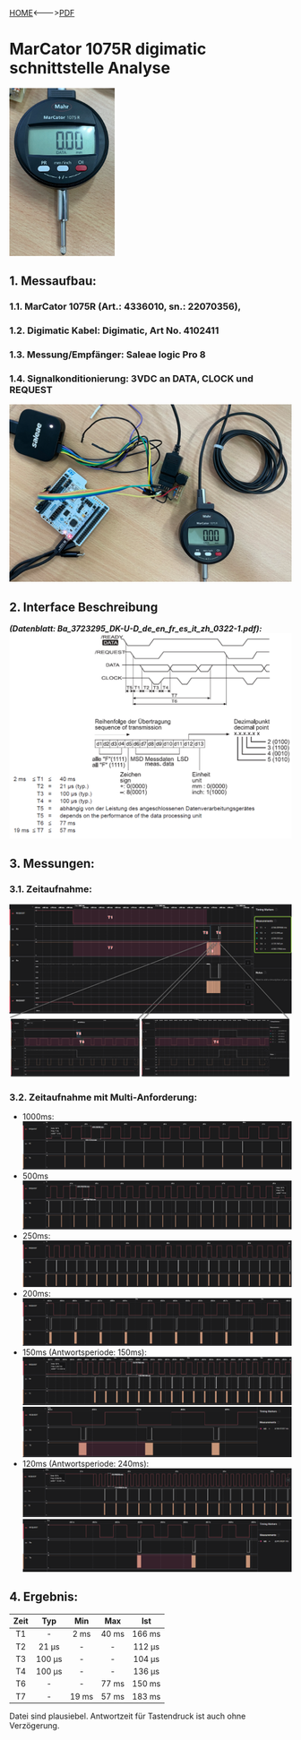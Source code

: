 [HOME](../Deckblatt_Digimatic_analyse.md)<--->[PDF](MC_1075R_Digimatic_analyse.pdf)
# MarCator 1075R digimatic schnittstelle Analyse
<img src="device.png" height="300px"><br>
## 1. Messaufbau:
### 1.1. MarCator **1075R** (Art.: 4336010, sn.: 22070356), 
### 1.2. Digimatic Kabel: Digimatic, Art No. 4102411
### 1.3. Messung/Empfänger: Saleae logic Pro 8
### 1.4. Signalkonditionierung: 3VDC an DATA, CLOCK und REQUEST
<img src="setup.png" width="600px">
<div style="page-break-after: always;"></div>

## 2. Interface Beschreibung
***(Datenblatt: Ba_3723295_DK-U-D_de_en_fr_es_it_zh_0322-1.pdf):***<br>
<img src="digi_def_6.png" width="800px">
<div style="page-break-after: always;"></div>

## 3. Messungen:
### 3.1. Zeitaufnahme:
![image](_Docs_/Digimatic_analyse/MarCator_1075R/meas.png)

### 3.2. Zeitaufnahme mit Multi-Anforderung:
- 1000ms:
  ![image](_Docs_/Digimatic_analyse/MarCator_1075R/1000ms.png)
- 500ms
  ![image](_Docs_/Digimatic_analyse/MarCator_1075R/500ms.png)
- 250ms:
  ![image](_Docs_/Digimatic_analyse/MarCator_1075R/250ms.png)
- 200ms:
  ![image](_Docs_/Digimatic_analyse/MarCator_1075R/200ms.png)
- 150ms (Antwortsperiode: 150ms):
  ![image](_Docs_/Digimatic_analyse/MarCator_1075R/150ms.png)
  ![image](_Docs_/Digimatic_analyse/MarCator_1075R/150ms_zoom.png)
- 120ms (Antwortsperiode: 240ms):
  ![image](120ms.png)
  ![image](120ms_zoom.png)
## 4. Ergebnis:
| Zeit  |  Typ   |  Min  |  Max  |  Ist   |
| :---: | :----: | :---: | :---: | :----: |
|  T1   |   -    | 2 ms  | 40 ms | 166 ms |
|  T2   | 21 µs  |   -   |   -   | 112 µs |
|  T3   | 100 µs |   -   |   -   | 104 µs |
|  T4   | 100 µs |   -   |   -   | 136 µs |
|  T6   |   -    |   -   | 77 ms | 150 ms |
|  T7   |   -    | 19 ms | 57 ms | 183 ms |

Datei sind plausiebel.
Antwortzeit für Tastendruck ist auch ohne Verzögerung.